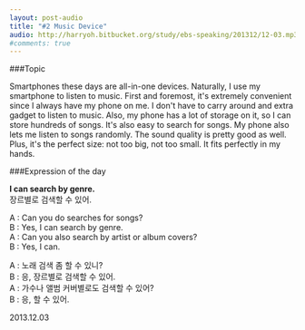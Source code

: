 ```yaml
---
layout: post-audio
title: "#2 Music Device"
audio: http://harryoh.bitbucket.org/study/ebs-speaking/201312/12-03.mp3
#comments: true
---
```


###Topic

Smartphones these days are all-in-one devices. Naturally, I use my smartphone to listen to music. First and foremost, it's extremely convenient since I always have my phone on me. I don't have to carry around and extra gadget to listen to music. Also, my phone has a lot of storage on it, so I can store hundreds of songs. It's also easy to search for songs. My phone also lets me listen to songs randomly. The sound quality is pretty good as well. Plus, it's the perfect size: not too big, not too small. It fits perfectly in my hands.

###Expression‍ of the day

**I can search by genre.**  
장르별로 검색할 수 있어.

A : Can you do searches for songs?  
B : Yes, I can search by genre.  
A : Can you also search by artist or album covers?  
B : Yes, I can.  

A : 노래 검색 좀 할 수 있니?  
B : 응, 장르별로 검색할 수 있어.  
A : 가수나 앨범 커버별로도 검색할 수 있어?  
B : 응, 할 수 있어.  

2013.12.03